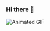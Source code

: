 ### Hi there 👋
![Animated GIF](https://github.com/912-Dreghici-Bogdan/912-Dreghici-Bogdan/blob/main/9O_2k2_jsrJhik6a5838ipgV9Uo9PGy2Ht04wvv0FdU.gif)


<!--
**912-Dreghici-Bogdan/912-Dreghici-Bogdan** is a ✨ _special_ ✨ repository because its `README.md` (this file) appears on your GitHub profile.

Here are some ideas to get you started:

- 🔭 I’m currently working on ...
- 🌱 I’m currently learning ...
- 👯 I’m looking to collaborate on ...
- 🤔 I’m looking for help with ...
- 💬 Ask me about ...
- 📫 How to reach me: ...
- 😄 Pronouns: ...
- ⚡ Fun fact: ...
-->

